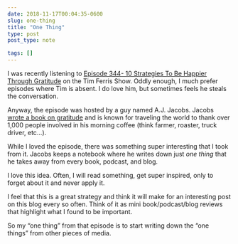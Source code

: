 ```yaml
---
date: 2018-11-17T00:04:35-0600
slug: one-thing
title: "One Thing"
type: post
post_type: note

tags: []
---
```

I was recently listening to [Episode 344- 10 Strategies To Be Happier Through Gratitude](https://overcast.fm/+KebuxnetQ) on the Tim Ferris Show. Oddly enough, I much prefer episodes where Tim is absent. I do love him, but sometimes feels he steals the conversation.


Anyway, the episode was hosted by a guy named A.J. Jacobs. Jacobs [wrote a book on gratitude](https://www.amazon.com/Thanks-Thousand-Gratitude-Journey-Books/dp/1501119923) and is known for traveling the world to thank over 1,000 people involved in his morning coffee (think farmer, roaster, truck driver, etc…).


While I loved the episode, there was something super interesting that I took from it. Jacobs keeps a notebook where he writes down just *one thing* that he takes away from every book, podcast, and blog.


I love this idea. Often, I will read something, get super inspired, only to forget about it and never apply it.


I feel that this is a great strategy and think it will make for an interesting post on this blog every so often. Think of it as mini book/podcast/blog reviews that highlight what I found to be important.


So my “one thing” from that episode is to start writing down the “one things” from other pieces of media.



